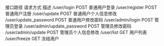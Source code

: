 接口路径	请求方式	描述
/user/login	POST	普通用户登录
/user/register	POST	普通用户注册
/user/update	POST	普通用户个人信息修改
/user/update_password	POST	普通用户修改密码
/user/admin/login	POST	管理员登录
/user/admin/update_password	POST	管理员修改密码
/user/admin/update	POST	管理员个人信息修改
/user/list	GET	用户列表
/user/freeze	GET	冻结用户